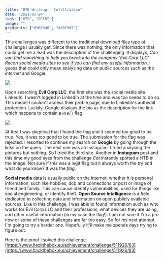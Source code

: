 ```yaml
---
title: "HTB Writeup - Infiltration"
date: "2021-03-24"
tags: ["HTB", "OSINT"]
image: ""
gradients: ["#360940", "#38f9d7"]
---
```


This challenges was different to the traditional download files type of challenge I usually get. Since there was nothing, the only information that could get me a lead was the description of the challenging. It displays, *Can you find something to help you break into the company 'Evil Corp LLC'. Recon social media sites to see if you can find any useful information.* I guess that could only mean analysing data on public sources such as the *internet* and Google.

<img class="img-fluid" src="https://www.dropbox.com/s/fvo4cszu0jdd3a1/2021-03-24-htb-writeup-Infiltration-1.png?raw=1">

Upon searching **Evil Corp LLC**, the first site was the social media site LinkedIn. I wasn't logged in LinkedIn at the time and was too ceebs to do so. This meant I couldn't access their profile page, due to LinkedIn's authwall protection. Luckily, Google displays the bio as the description for the link which happens to contain a `HTB{}` flag.

<img class="img-fluid" src="https://www.dropbox.com/s/0lksms5lanflvp5/2021-03-24-htb-writeup-infiltration-2.png?raw=1">

At first I was skeptical that I found the flag and it seemed too good to be true. Yes, it was too good to be true. The submission for the flag was rejected. I resorted to continue my search on **Google** by going through the links on the query. The next one was an Instagram. I tried analysing the pictures but nothing. So I tried the third site. Another in **Instagram** post and this time my good eyes from the challenge *Cat* instantly spotted a HTB in the image. Not sure if this was a legit flag but it always worth the try and what do you know? It was the *flag*.

**Social media** data is usually public on the internet, whether it is personal information, such like hobbies, dob and connections or post or image of friend and family. This can cause identify vulnerabilities, used for things like social engineering, or identify theft. **Open Source Intelligenc**e is a field dedicated to collecting data and information on open publicly available sources. Like in this challenge, I was able to found information such as who works for Evil Corp LLC and their professions, what devices they are using, and other useful information (in my case the flag!). I am not sure if I'm a pro now or some of these challenges are far too easy. So for my next attempt, I'm going to try a harder one. Hopefully it'll make me spends days trying to figure out.

Here is the proof I solved this challenge. [https://www.hackthebox.eu/achievement/challenge/511926/83](https://www.hackthebox.eu/achievement/challenge/511926/83)